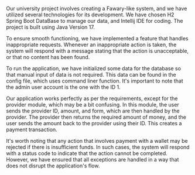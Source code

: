 Our university project involves creating a Fawary-like system, and we have utilized several technologies for its development. We have chosen H2 Spring Boot DataBase to manage our data, and Intellij IDE for coding. The project is built using Java Version 17.

To ensure smooth functioning, we have implemented a feature that handles inappropriate requests. Whenever an inappropriate action is taken, the system will respond with a message stating that the action is unacceptable, or that no content has been found.

To run the application, we have initialized some data for the database so that manual input of data is not required. This data can be found in the config file, which uses command liner function. It's important to note that the admin user account is the one with the ID 1.

Our application works perfectly as per the requirements, except for the provider module, which may be a bit confusing. In this module, the user sends the provider ID, amount, and form, which are then handled by the provider. The provider then returns the required amount of money, and the user sends the amount back to the provider using their ID. This creates a payment transaction.

It's worth noting that any action that involves payment with a wallet may be rejected if there is insufficient funds. In such cases, the system will respond with a status code to indicate that the action cannot be completed. However, we have ensured that all exceptions are handled in a way that does not disrupt the application's flow.




